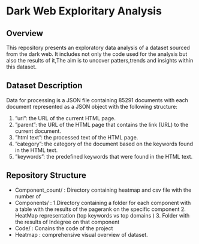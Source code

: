 # Dark Web Exploritary Analysis

## Overview
This repository presents an exploratory data analysis of a dataset sourced from the dark web. It includes not only the code used for the analysis but also the results of it,The aim is to uncover patters,trends and insights within this dataset.

## Dataset Description 
Data for processing is a JSON file containing 85291 documents with each document represented as
a JSON object with the following structure:
1. ”url”: the URL of the current HTML page.
2. ”parent”: the URL of the HTML page that contains the link (URL) to the current document.
3. ”html text”: the processed text of the HTML page.
4. ”category”: the category of the document based on the keywords found in the HTML text.
5. ”keywords”: the predefined keywords that were found in the HTML text.

## Repository Structure
- Component_count/ : Directory containing heatmap and csv file with the number of 
- Components/ : 1.Directory containing a folder for each component with a  table with the results of the pagerank on the specific component
  2. HeatMap representation (top keywords vs top domains )
  3. Folder with the results of Indegree on that component
- Code/ : Conains the code of the project
- Heatmap :   comprehensive visual overview of  dataset. 
